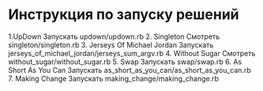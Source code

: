 # Инструкция по запуску решений
1.UpDown
  Запускать updown/updown.rb 
2. Singleton
  Смотреть singleton/singleton.rb
3. Jerseys Of Michael Jordan
  Запускать jerseys_of_michael_jordan/jerseys_sum_argv.rb
4. Without Sugar
  Смотреть without_sugar/without_sugar.rb
5. Swap
  Запускать swap/swap.rb
6. As Short As You Can
  Запускать as_short_as_you_can/as_short_as_you_can.rb
7. Making Change
  Запускать making_change/making_change.rb
